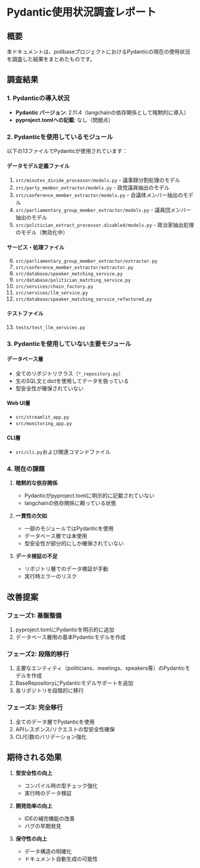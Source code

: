 # Pydantic使用状況調査レポート

## 概要
本ドキュメントは、polibaseプロジェクトにおけるPydanticの現在の使用状況を調査した結果をまとめたものです。

## 調査結果

### 1. Pydanticの導入状況
- **Pydantic バージョン**: 2.11.4（langchainの依存関係として暗黙的に導入）
- **pyproject.tomlへの記載**: なし（問題点）

### 2. Pydanticを使用しているモジュール

以下の13ファイルでPydanticが使用されています：

#### データモデル定義ファイル
1. `src/minutes_divide_processor/models.py` - 議事録分割処理のモデル
2. `src/party_member_extractor/models.py` - 政党議員抽出のモデル
3. `src/conference_member_extractor/models.py` - 会議体メンバー抽出のモデル
4. `src/parliamentary_group_member_extractor/models.py` - 議員団メンバー抽出のモデル
5. `src/politician_extract_processor.disabled/models.py` - 政治家抽出処理のモデル（無効化中）

#### サービス・処理ファイル
6. `src/parliamentary_group_member_extractor/extractor.py`
7. `src/conference_member_extractor/extractor.py`
8. `src/database/speaker_matching_service.py`
9. `src/database/politician_matching_service.py`
10. `src/services/chain_factory.py`
11. `src/services/llm_service.py`
12. `src/database/speaker_matching_service_refactored.py`

#### テストファイル
13. `tests/test_llm_services.py`

### 3. Pydanticを使用していない主要モジュール

#### データベース層
- 全てのリポジトリクラス（`*_repository.py`）
- 生のSQL文とdictを使用してデータを扱っている
- 型安全性が確保されていない

#### Web UI層
- `src/streamlit_app.py`
- `src/monitoring_app.py`

#### CLI層
- `src/cli.py`および関連コマンドファイル

### 4. 現在の課題

1. **暗黙的な依存関係**
   - Pydanticがpyproject.tomlに明示的に記載されていない
   - langchainの依存関係に頼っている状態

2. **一貫性の欠如**
   - 一部のモジュールではPydanticを使用
   - データベース層では未使用
   - 型安全性が部分的にしか確保されていない

3. **データ検証の不足**
   - リポジトリ層でのデータ検証が手動
   - 実行時エラーのリスク

## 改善提案

### フェーズ1: 基盤整備
1. pyproject.tomlにPydanticを明示的に追加
2. データベース層用の基本Pydanticモデルを作成

### フェーズ2: 段階的移行
1. 主要なエンティティ（politicians、meetings、speakers等）のPydanticモデルを作成
2. BaseRepositoryにPydanticモデルサポートを追加
3. 各リポジトリを段階的に移行

### フェーズ3: 完全移行
1. 全てのデータ層でPydanticを使用
2. APIレスポンス/リクエストの型安全性確保
3. CLI引数のバリデーション強化

## 期待される効果

1. **型安全性の向上**
   - コンパイル時の型チェック強化
   - 実行時のデータ検証

2. **開発効率の向上**
   - IDEの補完機能の改善
   - バグの早期発見

3. **保守性の向上**
   - データ構造の明確化
   - ドキュメント自動生成の可能性

